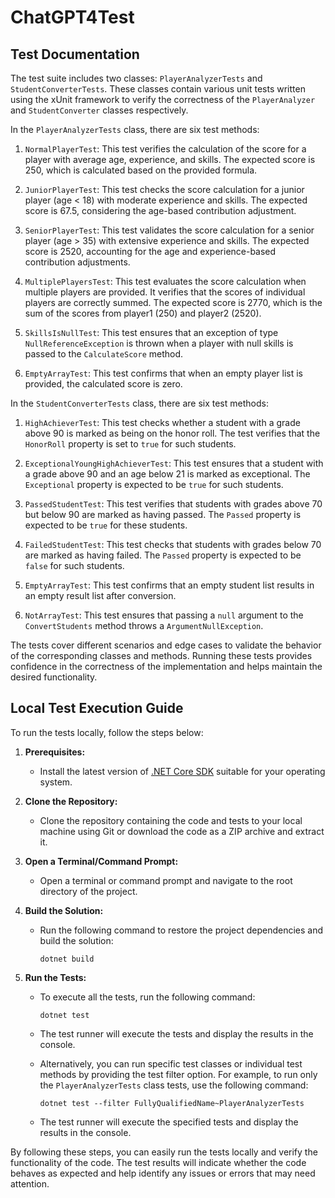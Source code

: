 # ChatGPT4Test

## Test Documentation

The test suite includes two classes: `PlayerAnalyzerTests` and `StudentConverterTests`. These classes contain various unit tests written using the xUnit framework to verify the correctness of the `PlayerAnalyzer` and `StudentConverter` classes respectively.

In the `PlayerAnalyzerTests` class, there are six test methods:

1. `NormalPlayerTest`: This test verifies the calculation of the score for a player with average age, experience, and skills. The expected score is 250, which is calculated based on the provided formula.

2. `JuniorPlayerTest`: This test checks the score calculation for a junior player (age < 18) with moderate experience and skills. The expected score is 67.5, considering the age-based contribution adjustment.

3. `SeniorPlayerTest`: This test validates the score calculation for a senior player (age > 35) with extensive experience and skills. The expected score is 2520, accounting for the age and experience-based contribution adjustments.

4. `MultiplePlayersTest`: This test evaluates the score calculation when multiple players are provided. It verifies that the scores of individual players are correctly summed. The expected score is 2770, which is the sum of the scores from player1 (250) and player2 (2520).

5. `SkillsIsNullTest`: This test ensures that an exception of type `NullReferenceException` is thrown when a player with null skills is passed to the `CalculateScore` method.

6. `EmptyArrayTest`: This test confirms that when an empty player list is provided, the calculated score is zero.

In the `StudentConverterTests` class, there are six test methods:

1. `HighAchieverTest`: This test checks whether a student with a grade above 90 is marked as being on the honor roll. The test verifies that the `HonorRoll` property is set to `true` for such students.

2. `ExceptionalYoungHighAchieverTest`: This test ensures that a student with a grade above 90 and an age below 21 is marked as exceptional. The `Exceptional` property is expected to be `true` for such students.

3. `PassedStudentTest`: This test verifies that students with grades above 70 but below 90 are marked as having passed. The `Passed` property is expected to be `true` for these students.

4. `FailedStudentTest`: This test checks that students with grades below 70 are marked as having failed. The `Passed` property is expected to be `false` for such students.

5. `EmptyArrayTest`: This test confirms that an empty student list results in an empty result list after conversion.

6. `NotArrayTest`: This test ensures that passing a `null` argument to the `ConvertStudents` method throws a `ArgumentNullException`.

The tests cover different scenarios and edge cases to validate the behavior of the corresponding classes and methods. Running these tests provides confidence in the correctness of the implementation and helps maintain the desired functionality.

## Local Test Execution Guide

To run the tests locally, follow the steps below:

1. **Prerequisites:**
   - Install the latest version of [.NET Core SDK](https://dotnet.microsoft.com/download) suitable for your operating system.

2. **Clone the Repository:**
   - Clone the repository containing the code and tests to your local machine using Git or download the code as a ZIP archive and extract it.

3. **Open a Terminal/Command Prompt:**
   - Open a terminal or command prompt and navigate to the root directory of the project.

4. **Build the Solution:**
   - Run the following command to restore the project dependencies and build the solution:
     ```shell
     dotnet build
     ```

5. **Run the Tests:**
   - To execute all the tests, run the following command:
     ```shell
     dotnet test
     ```
   - The test runner will execute the tests and display the results in the console.

   - Alternatively, you can run specific test classes or individual test methods by providing the test filter option. For example, to run only the `PlayerAnalyzerTests` class tests, use the following command:
     ```shell
     dotnet test --filter FullyQualifiedName~PlayerAnalyzerTests
     ```

   - The test runner will execute the specified tests and display the results in the console.

By following these steps, you can easily run the tests locally and verify the functionality of the code. The test results will indicate whether the code behaves as expected and help identify any issues or errors that may need attention.
